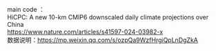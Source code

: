 main code ：\
HiCPC: A new 10-km CMIP6 downscaled daily climate projections over China \
https://www.nature.com/articles/s41597-024-03982-x \
数据说明：https://mp.weixin.qq.com/s/ozpQa9WzfHrgiQpLnDgZkA
